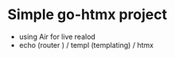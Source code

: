 # Simple go-htmx project

- using Air for live realod 
- echo (router ) / templ (templating) / htmx
